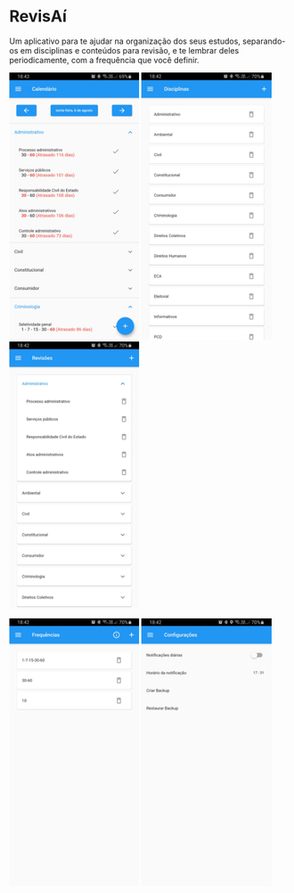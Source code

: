 # RevisAí

Um aplicativo para te ajudar na organização dos seus estudos, separando-os em disciplinas e conteúdos para revisão, e te lembrar deles periodicamente, com a frequência que você definir.

<img src="https://github.com/andrade-matheus/revisao_estudos/blob/main/screenshots/calendario.jpg" height="480"> <img src="https://github.com/andrade-matheus/revisao_estudos/blob/main/screenshots/disciplinas.jpg" height="480"> <img src="https://github.com/andrade-matheus/revisao_estudos/blob/main/screenshots/revisoes.jpg" height="480">

<img src="https://github.com/andrade-matheus/revisao_estudos/blob/main/screenshots/frequencias.jpg" height="480"> <img src="https://github.com/andrade-matheus/revisao_estudos/blob/main/screenshots/configuracoes.jpg" height="480">

